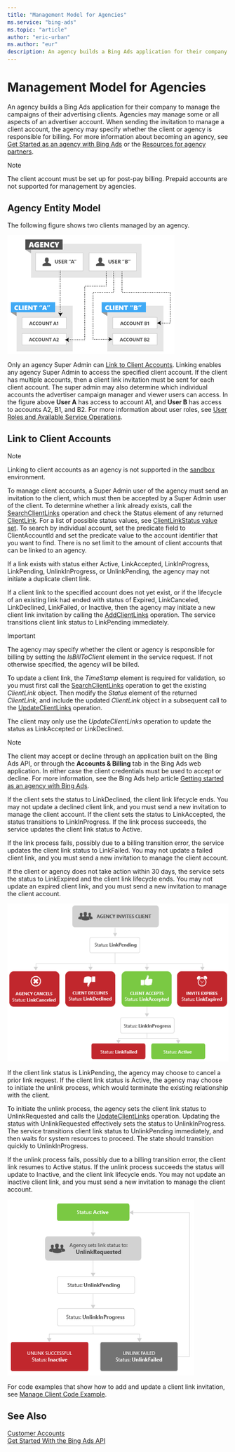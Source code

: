 ```yaml
---
title: "Management Model for Agencies"
ms.service: "bing-ads"
ms.topic: "article"
author: "eric-urban"
ms.author: "eur"
description: An agency builds a Bing Ads application for their company to manage the campaigns of their advertising clients.
---
```

# Management Model for Agencies
An agency builds a Bing Ads application for their company to manage the campaigns of their advertising clients. Agencies may manage some or all aspects of an advertiser account. When sending the invitation to manage a client account, the agency may specify whether the client or agency is responsible for billing. For more information about becoming an agency, see [Get Started as an agency with Bing Ads](http://help.bingads.microsoft.com/#apex/3/en/52083/3) or the [Resources for agency partners](https://advertise.bingads.microsoft.com/en-us/resources/bing-partner-program/agency-resources).

> [!NOTE]
> The client account must be set up for post-pay billing. Prepaid accounts are not supported for management by agencies.

## Agency Entity Model
The following figure shows two clients managed by an agency.

![Management Model Agency](/bingads/guides/media/management-model-agency.png "Management Model Agency")

Only an agency Super Admin can [Link to Client Accounts](#clientlink). Linking enables any agency Super Admin to access the specified client account. If the client has multiple accounts, then a client link invitation must be sent for each client account. The super admin may also determine which individual accounts the advertiser campaign manager and viewer users can access. In the figure above **User A** has access to account A1, and **User B** has access to accounts A2, B1, and B2. For more information about user roles, see [User Roles and Available Service Operations](/bingads/guides/customer-accounts.md#userroles).

## <a name="clientlink"></a>Link to Client Accounts
> [!NOTE] 
> Linking to client accounts as an agency is not supported in the [sandbox](/bingads/guides/sandbox.md) environment. 

To manage client accounts, a Super Admin user of the agency must send an invitation to the client, which must then be accepted by a Super Admin user of the client. To determine whether a link already exists, call the [SearchClientLinks](~/customer-management-service/searchclientlinks.md) operation and check the Status element of any returned [ClientLink](~/customer-management-service/clientlink.md). For a list of possible status values, see [ClientLinkStatus value set](~/customer-management-service/clientlinkstatus.md). To search by individual account, set the predicate field to ClientAccountId and set the predicate value to the account identifier that you want to find. There is no set limit to the amount of client accounts that can be linked to an agency.

If a link exists with status either Active, LinkAccepted, LinkInProgress, LinkPending, UnlinkInProgress, or UnlinkPending, the agency may not initiate a duplicate client link.

If a client link to the specified account does not yet exist, or if the lifecycle of an existing link had ended with status of Expired, LinkCanceled, LinkDeclined, LinkFailed, or Inactive, then the agency may initiate a new client link invitation by calling the [AddClientLinks](~/customer-management-service/addclientlinks.md) operation. The service transitions client link status to LinkPending immediately.

> [!IMPORTANT]
> The agency may specify whether the client or agency is responsible for billing by setting the *IsBillToClient* element in the service request. If not otherwise specified, the agency will be billed.

To update a client link, the *TimeStamp* element is required for validation, so you must first call the [SearchClientLinks](~/customer-management-service/searchclientlinks.md) operation to get the existing *ClientLink* object. Then modify the *Status* element of the returned *ClientLink*, and include the updated *ClientLink* object in a subsequent call to the [UpdateClientLinks](~/customer-management-service/updateclientlinks.md) operation.

The client may only use the *UpdateClientLinks* operation to update the status as LinkAccepted or LinkDeclined.

> [!NOTE]
> The client may accept or decline through an application built on the Bing Ads API, or through the **Accounts & Billing** tab in the Bing Ads web application. In either case the client credentials must be used to accept or decline. For more information, see the Bing Ads help article [Getting started as an agency with Bing Ads](https://help.bingads.microsoft.com/#apex/3/en/52083/3-500).

If the client sets the status to LinkDeclined, the client link lifecycle ends. You may not update a declined client link, and you must send a new invitation to manage the client account. If the client sets the status to LinkAccepted, the status transitions to LinkInProgress. If the link process succeeds, the service updates the client link status to Active.

If the link process fails, possibly due to a billing transition error, the service updates the client link status to LinkFailed. You may not update a failed client link, and you must send a new invitation to manage the client account.

If the client or agency does not take action within 30 days, the service sets the status to LinkExpired and the client link lifecycle ends. You may not update an expired client link, and you must send a new invitation to manage the client account.

![Link to Client](/bingads/guides/media/client-link-status-flow.png "Link to Client")

If the client link status is LinkPending, the agency may choose to cancel a prior link request. If the client link status is Active, the agency may choose to initiate the unlink process, which would terminate the existing relationship with the client.

To initiate the unlink process, the agency sets the client link status to UnlinkRequested and calls the [UpdateClientLinks](~/customer-management-service/updateclientlinks.md) operation. Updating the status with UnlinkRequested effectively sets the status to UnlinkInProgress. The service transitions client link status to UnlinkPending immediately, and then waits for system resources to proceed. The state should transition quickly to UnlinkInProgress.

If the unlink process fails, possibly due to a billing transition error, the client link resumes to Active status. If the unlink process succeeds the status will update to Inactive, and the client link lifecycle ends. You may not update an inactive client link, and you must send a new invitation to manage the client account.

![Unlink from Client](/bingads/guides/media/client-unlink-status-flow.png "Unlink from Client")

For code examples that show how to add and update a client link invitation, see [Manage Client Code Example](/bingads/guides/code-example-manage-client.md).

## See Also
[Customer Accounts](/bingads/guides/customer-accounts.md)  
[Get Started With the Bing Ads API](/bingads/guides/get-started.md)  

